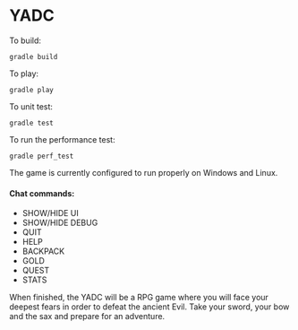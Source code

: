 # YADC

To build:
```
gradle build
```

To play:
```
gradle play
```

To unit test:
```
gradle test
```

To run the performance test:
```
gradle perf_test
```


The game is currently configured to run properly on Windows and Linux.


#### Chat commands:
* SHOW/HIDE UI
* SHOW/HIDE DEBUG
* QUIT
* HELP
* BACKPACK
* GOLD
* QUEST
* STATS


When finished, the YADC will be a RPG game where you will face your deepest fears in order to defeat the ancient Evil. Take your sword, your bow and the sax and prepare for an adventure.
